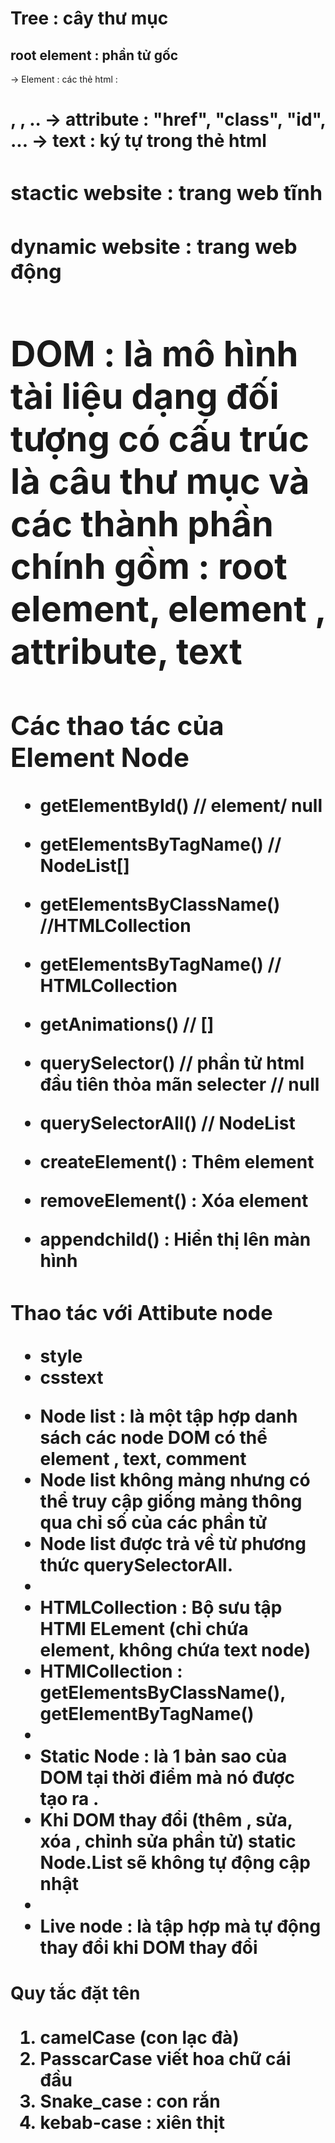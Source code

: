 # Tree : cây thư mục

## root element : phần tử gốc

-> Element : các thẻ html : <h1>, <a>, ..
-> attribute : "href", "class", "id", ...
-> text : ký tự trong thẻ html

### stactic website : trang web tĩnh

### dynamic website : trang web động

# DOM : là mô hình tài liệu dạng đối tượng có cấu trúc là câu thư mục và các thành phần chính gồm : root element, element , attribute, text

## Các thao tác của Element Node

- getElementById() // element/ null
- getElementsByTagName() // NodeList[]
- getElementsByClassName() //HTMLCollection
- getElementsByTagName() // HTMLCollection
- getAnimations() // []
- querySelector() // phần tử html đầu tiên thỏa mãn selecter // null
- querySelectorAll() // NodeList

- createElement() : Thêm element
- removeElement() : Xóa element
- appendchild() : Hiển thị lên màn hình

### Thao tác với Attibute node

- style
- csstext

* Node list : là một tập hợp danh sách các node DOM có thể element , text, comment
* Node list không mảng nhưng có thể truy cập giống mảng thông qua chỉ số của các phần tử
* Node list được trả về từ phương thức querySelectorAll.
*
* HTMLCollection : Bộ sưu tập HTMl ELement (chỉ chứa element, không chứa text node)
* HTMlCollection : getElementsByClassName(), getElementByTagName()
*
* Static Node : là 1 bản sao của DOM tại thời điểm mà nó được tạo ra .
* Khi DOM thay đổi (thêm , sửa, xóa , chỉnh sửa phần tử) static Node.List sẽ không tự động cập nhật
*
* Live node : là tập hợp mà tự động thay đổi khi DOM thay đổi

#### Quy tắc đặt tên

1. camelCase (con lạc đà)
2. PasscarCase viết hoa chữ cái đầu
3. Snake_case : con rắn
4. kebab-case : xiên thịt
